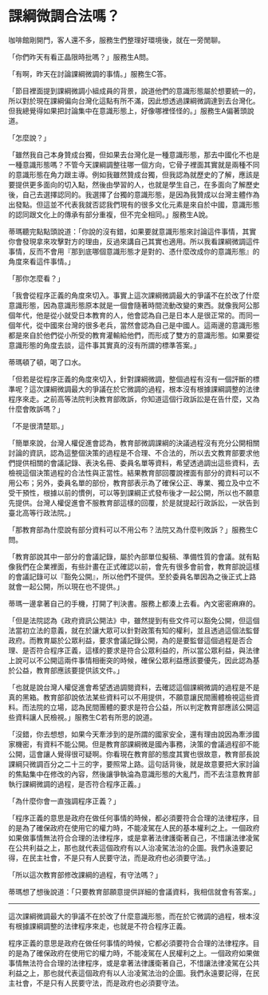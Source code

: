 # 課綱微調合法嗎？

咖啡館剛開門，客人還不多，服務生們整理好環境後，就在一旁閒聊。

「你們昨天有看正晶限時批嗎？」服務生A問。

「有啊，昨天在討論課綱微調的事情。」服務生C答。

「節目裡面提到課綱微調小組成員的背景，說道他們的意識形態屬於想要統一的，所以對於現在課綱偏向台灣化這點有所不滿，因此想透過課綱微調達到去台灣化。但我總覺得如果把討論集中在意識形態上，好像哪裡怪怪的。」服務生A偏著頭說道。

「怎麼說？」

「雖然我自己本身贊成台獨，但如果去台灣化是一種意識形態，那去中國化不也是一種意識形態嗎？不管今天課綱調整往哪一個方向，它骨子裡面其實就是兩種不同的意識形態在角力跟主導。例如我雖然贊成台獨，但我認為就歷史的了解，應該是要提供更多面向的切入點，然後由學習的人，也就是學生自己，在多面向了解歷史後，自己去選擇認同的。我選擇了台獨的意識形態，是因為我贊成以台灣主體作為出發點。但這並不代表我就否認我們現有的很多文化元素是來自於中國，意識形態的認同跟文化上的傳承有部分重複，但不完全相同。」服務生A說。

蒂瑪聽完點點頭說道：「你說的沒有錯，如果要就意識形態來討論這件事情，其實你會發現拿來攻擊對方的理由，反過來講自己其實也適用。所以我看課綱微調這件事情，反而不會用『那到底哪個意識形態才是對的、憑什麼改成你的意識形態』的角度來看這件事情。」

「那你怎麼看？」

「我會從程序正義的角度來切入。事實上這次課綱微調最大的爭議不在於改了什麼意識形態，因為意識形態原本就是一個會隨著時間流動改變的東西。就像我阿公那個年代，他是從小就受日本教育的人，他會認為自己是日本人是很正常的。而同一個年代，從中國來台灣的很多老兵，當然會認為自己是中國人。這兩邊的意識形態都是來自於他們從小所受的教育灌輸給他們，而形成了雙方的意識形態。如果要從意識形態的角度去談，這件事其實真的沒有所謂的標準答案。」

蒂瑪頓了頓，喝了口水。

「但若是從程序正義的角度來切入，針對課綱微調，整個過程有沒有一個評斷的標準呢？這次課綱微調最大的爭議在於它微調的過程，根本沒有根據課綱調整的法律程序來走。之前高等法院判決教育部敗訴，你知道這個行政訴訟是在告什麼，又為什麼會敗訴嗎？」

「不是很清楚耶。」

「簡單來說，台灣人權促進會認為，教育部微調課綱的決議過程沒有充分公開相關討論的資訊，認為這整個決策的過程是不合理、不合法的，所以去文教育部要求他們提供相關的會議記錄、表決名冊、委員名單等資料，希望透過調出這些資料，去檢視這個決策過程的合法性與正當性。結果教育部回覆說裡面有部分的資料可以不用公布；另外，委員名單的部份，教育部表示為了確保公正、專業、獨立及中立不受干預性，根據以前的慣例，可以等到課綱正式發布後才一起公開，所以也不願意先提供。台灣人權促進會不服教育部這樣的回覆，於是就提起行政訴訟，一狀告到臺北高等行政法院。」

「那教育部為什麼說有部分資料可以不用公布？法院又為什麼判敗訴？」服務生C問。

「教育部說其中一部分的會議記錄，屬於內部單位擬稿、準備性質的會議。就有點像我們在企業裡面，有些計畫在正式確認以前，會先有很多會前會，教育部說這樣的會議記錄可以『豁免公開』，所以他們不提供。至於委員名單因為之後正式上路就會一起公開，所以現在也不提供。」

蒂瑪一邊拿著自己的手機，打開了判決書。服務上都湊上去看。內文密密麻麻的。

「但是法院認為《政府資訊公開法》中，雖然提到有些文件可以豁免公開，但這個法當初立法的意義，就在於讓大眾可以針對政策有知的權利，並且透過這個法監督政府。而教育屬於公眾利益，要求會議記錄公開，為的是要監督這個過程是否合理、是否符合程序正義，這樣的要求是符合公眾利益的，所以當公眾利益，與法律上說可以不公開這兩件事情相衝突的時候，確保公眾利益應該要優先，因此認為基於公益，教育部應該要提供該文件。」

「也就是說台灣人權促進會希望透過調閱資料，去確認這個課綱微調的過程是不是真的黑箱。教育部卻說依法某些資料可以不用提供，不願意讓民間團體檢視這些資料。而法院的立場，認為民間團體的要求是符合公益，所以判定教育部應該公開這些資料讓人民檢視。」服務生C若有所思的說道。

「沒錯，你去想想，如果今天牽涉到的是所謂的國家安全，還有理由說因為牽涉國家機密，有資料不能公開。但是教育部課綱微是國內事務，決策的會議過程卻不能公開，這會讓人覺得很可疑啊。你看現在教育部的態度其實也很故意，教育部長說課綱只微調百分之二十三的字，要照常上路。這句話背後，就是故意要把大家討論的焦點集中在修改的內容，然後讓爭執淪為意識形態的大亂鬥，而不去注意教育部執行課綱微調的過程，是否符合程序正義。」

「為什麼你會一直強調程序正義？」

「程序正義的意思是政府在做任何事情的時候，都必須要符合合理的法律程序，目的是為了確保政府在使用它的權力時，不能凌駕在人民的基本權利之上。一個政府如果做事情無法符合合理的法律程序，或是拿著法律護衛著自己，不惜讓法律凌駕在公共利益之上，那也就代表這個政府有以人治凌駕法治的企圖。我們永遠要記得，在民主社會，不是只有人民要守法，而是政府也必須要守法。」

「所以這次教育部修改課綱的過程，有守法嗎？」

蒂瑪想了想後說道：「只要教育部願意提供詳細的會議資料，我相信就會有答案。」

-----

這次課綱微調最大的爭議不在於改了什麼意識形態，而在於它微調的過程，根本沒有根據課綱調整的法律程序來走，也就是不符合程序正義。

程序正義的意思是政府在做任何事情的時候，它都必須要符合合理的法律程序。目的是為了確保政府在使用它的權力時，不能凌駕在人民權利之上。一個政府如果做事情無法符合合理的法律程序，或是拿著法律護衛著自己，不惜讓法律凌駕在公共利益之上，那也就代表這個政府有以人治凌駕法治的企圖。我們永遠要記得，在民主社會，不是只有人民要守法，而是政府也必須要守法。
